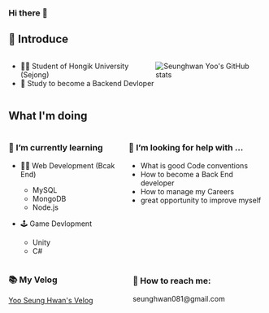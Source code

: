 ### Hi there 👋



## 🎤 Introduce
<div style = "display:flex">

- 👨‍🎓 Student of Hongik University (Sejong)
- 🔭 Study to become a Backend Devloper

![Seunghwan Yoo's GitHub stats](https://github-readme-stats.vercel.app/api?username=dellyu03&show_icons=true&theme=react)

</div>


## What I'm doing
<div style = "display:flex">
<div>
<h3> 🌱 I’m currently learning </h3>

- 👨‍💻 Web Development (Bcak End)
    - MySQL
    - MongoDB
    - Node.js

- 🕹️ Game Devlopment
    - Unity
    - C#
</div>

<div style = "margin:auto; margin-top:0px">
<h3> 🤔 I’m looking for help with ... </h3>

- What is good Code conventions
- How to become a Back End developer
- How to manage my Careers
- great opportunity to improve myself


</div>


</div>


<div style = "display:flex">
<div>
<h3> 📚 My Velog</h3>
<a href = "https://velog.io/@youjacha082/posts">Yoo Seung Hwan's Velog</a>
</div>
<div style = "margin:auto">
<h3> 💬 How to reach me: </h3>
<div>seunghwan081@gmail.com </div>
</div>
</div>














<!--
**dellyu03/dellyu03** is a ✨ _special_ ✨ repository because its `README.md` (this file) appears on your GitHub profile.

Here are some ideas to get you started:

- 🔭 I’m currently working on ...
- 🌱 I’m currently learning ...
- 👯 I’m looking to collaborate on ...
- 🤔 I’m looking for help with ...
- 💬 Ask me about ...
- 📫 How to reach me: ...
- 😄 Pronouns: ...
- ⚡ Fun fact: ...
-->
